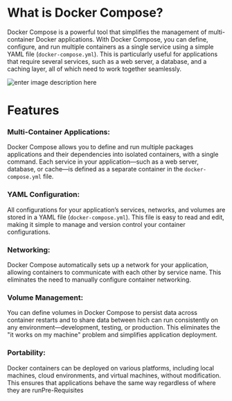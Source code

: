

# **What is Docker Compose?**

Docker Compose is a powerful tool that simplifies the management of multi-container Docker applications. With Docker Compose, you can define, configure, and run multiple containers as a  single service using a simple YAML file (`docker-compose.yml`). This is particularly useful for applications that require several services, such as a web server, a database, and a caching layer, all of which need to work together seamlessly.

![enter image description here](https://cdn.hashnode.com/res/hashnode/image/upload/v1662313547352/s0Uk-haLQ.jpg) 
# **Features**

### **Multi-Container Applications**:

 Docker Compose allows you to define and run multiple packages applications and their dependencies into isolated containers, with a single command. Each service in your application—such as a web server, database, or cache—is defined as a separate container in the `docker-compose.yml` file.

### YAML Configuration:

All configurations for your application’s services, networks, and volumes are stored in a YAML file (`docker-compose.yml`). This file is easy to read and edit, making it simple to manage and version control your container configurations.

### Networking:

Docker Compose automatically sets up a network for your application, allowing containers to communicate with each other by service name. This eliminates the need to manually configure container networking.

### Volume Management:

You can define volumes in Docker Compose to persist data across container restarts and to share data between hich can run consistently on any environment—development, testing, or production. This eliminates the "it works on my machine" problem and simplifies application deployment.

### Portability:

Docker containers can be deployed on various platforms, including local machines, cloud environments, and virtual machines, without modification. This ensures that applications behave the same way regardless of where they are runPre-Requisites


<!--stackedit_data:
eyJoaXN0b3J5IjpbMTI3MDUzMDg4MCwxMjcwNTMwODgwXX0=
-->